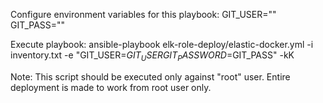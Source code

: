
Configure environment variables for this playbook:
GIT_USER=""
GIT_PASS=""

Execute playbook:
ansible-playbook elk-role-deploy/elastic-docker.yml -i inventory.txt -e "GIT_USER=$GIT_USER GIT_PASSWORD=$GIT_PASS" -kK

Note: This script should be executed only against "root" user. Entire deployment is made to work from root user only.
